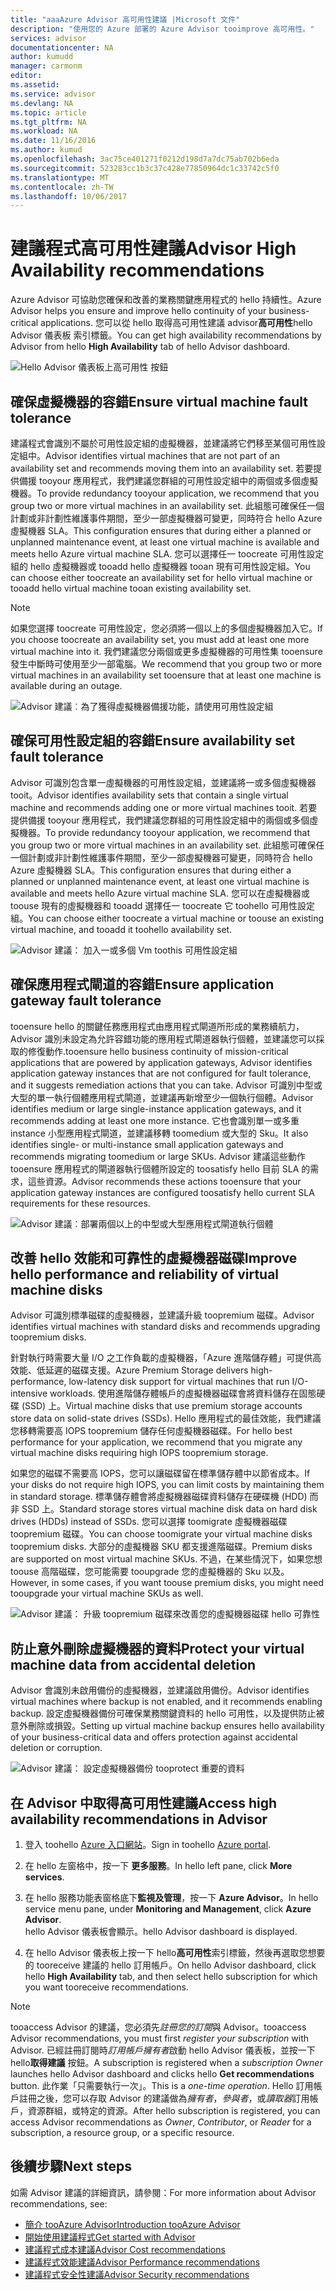 ```yaml
---
title: "aaaAzure Advisor 高可用性建議 |Microsoft 文件"
description: "使用您的 Azure 部署的 Azure Advisor tooimprove 高可用性。"
services: advisor
documentationcenter: NA
author: kumudd
manager: carmonm
editor: 
ms.assetid: 
ms.service: advisor
ms.devlang: NA
ms.topic: article
ms.tgt_pltfrm: NA
ms.workload: NA
ms.date: 11/16/2016
ms.author: kumud
ms.openlocfilehash: 3ac75ce401271f0212d198d7a7dc75ab702b6eda
ms.sourcegitcommit: 523283cc1b3c37c428e77850964dc1c33742c5f0
ms.translationtype: MT
ms.contentlocale: zh-TW
ms.lasthandoff: 10/06/2017
---
```

# <a name="advisor-high-availability-recommendations"></a><span data-ttu-id="facf9-103">建議程式高可用性建議</span><span class="sxs-lookup"><span data-stu-id="facf9-103">Advisor High Availability recommendations</span></span>

<span data-ttu-id="facf9-104">Azure Advisor 可協助您確保和改善的業務關鍵應用程式的 hello 持續性。</span><span class="sxs-lookup"><span data-stu-id="facf9-104">Azure Advisor helps you ensure and improve hello continuity of your business-critical applications.</span></span> <span data-ttu-id="facf9-105">您可以從 hello 取得高可用性建議 advisor**高可用性**hello Advisor 儀表板 索引標籤。</span><span class="sxs-lookup"><span data-stu-id="facf9-105">You can get high availability recommendations by Advisor from hello **High Availability** tab of hello Advisor dashboard.</span></span>

![Hello Advisor 儀表板上高可用性 按鈕](./media/advisor-high-availability-recommendations/advisor-high-availability-tab.png)


## <a name="ensure-virtual-machine-fault-tolerance"></a><span data-ttu-id="facf9-107">確保虛擬機器的容錯</span><span class="sxs-lookup"><span data-stu-id="facf9-107">Ensure virtual machine fault tolerance</span></span>

<span data-ttu-id="facf9-108">建議程式會識別不屬於可用性設定組的虛擬機器，並建議將它們移至某個可用性設定組中。</span><span class="sxs-lookup"><span data-stu-id="facf9-108">Advisor identifies virtual machines that are not part of an availability set and recommends moving them into an availability set.</span></span> <span data-ttu-id="facf9-109">若要提供備援 tooyour 應用程式，我們建議您群組的可用性設定組中的兩個或多個虛擬機器。</span><span class="sxs-lookup"><span data-stu-id="facf9-109">To provide redundancy tooyour application, we recommend that you group two or more virtual machines in an availability set.</span></span> <span data-ttu-id="facf9-110">此組態可確保任一個計劃或非計劃性維護事件期間，至少一部虛擬機器可變更，同時符合 hello Azure 虛擬機器 SLA。</span><span class="sxs-lookup"><span data-stu-id="facf9-110">This configuration ensures that during either a planned or unplanned maintenance event, at least one virtual machine is available and meets hello Azure virtual machine SLA.</span></span> <span data-ttu-id="facf9-111">您可以選擇任一 toocreate 可用性設定組的 hello 虛擬機器或 tooadd hello 虛擬機器 tooan 現有可用性設定組。</span><span class="sxs-lookup"><span data-stu-id="facf9-111">You can choose either toocreate an availability set for hello virtual machine or tooadd hello virtual machine tooan existing availability set.</span></span>

> [!NOTE]
> <span data-ttu-id="facf9-112">如果您選擇 toocreate 可用性設定，您必須將一個以上的多個虛擬機器加入它。</span><span class="sxs-lookup"><span data-stu-id="facf9-112">If you choose toocreate an availability set, you must add at least one more virtual machine into it.</span></span> <span data-ttu-id="facf9-113">我們建議您分兩個或更多虛擬機器的可用性集 tooensure 發生中斷時可使用至少一部電腦。</span><span class="sxs-lookup"><span data-stu-id="facf9-113">We recommend that you group two or more virtual machines in an availability set tooensure that at least one machine is available during an outage.</span></span>

![Advisor 建議︰為了獲得虛擬機器備援功能，請使用可用性設定組](./media/advisor-high-availability-recommendations/advisor-high-availability-create-availability-set.png)

## <a name="ensure-availability-set-fault-tolerance"></a><span data-ttu-id="facf9-115">確保可用性設定組的容錯</span><span class="sxs-lookup"><span data-stu-id="facf9-115">Ensure availability set fault tolerance</span></span> 

<span data-ttu-id="facf9-116">Advisor 可識別包含單一虛擬機器的可用性設定組，並建議將一或多個虛擬機器 tooit。</span><span class="sxs-lookup"><span data-stu-id="facf9-116">Advisor identifies availability sets that contain a single virtual machine and recommends adding one or more virtual machines tooit.</span></span> <span data-ttu-id="facf9-117">若要提供備援 tooyour 應用程式，我們建議您群組的可用性設定組中的兩個或多個虛擬機器。</span><span class="sxs-lookup"><span data-stu-id="facf9-117">To provide redundancy tooyour application, we recommend that you group two or more virtual machines in an availability set.</span></span> <span data-ttu-id="facf9-118">此組態可確保任一個計劃或非計劃性維護事件期間，至少一部虛擬機器可變更，同時符合 hello Azure 虛擬機器 SLA。</span><span class="sxs-lookup"><span data-stu-id="facf9-118">This configuration ensures that during either a planned or unplanned maintenance event, at least one virtual machine is available and meets hello Azure virtual machine SLA.</span></span> <span data-ttu-id="facf9-119">您可以在虛擬機器或 toouse 現有的虛擬機器和 tooadd 選擇任一 toocreate 它 toohello 可用性設定組。</span><span class="sxs-lookup"><span data-stu-id="facf9-119">You can choose either toocreate a virtual machine or toouse an existing virtual machine, and tooadd it toohello availability set.</span></span>  

![Advisor 建議： 加入一或多個 Vm toothis 可用性設定組](./media/advisor-high-availability-recommendations/advisor-high-availability-add-vm-to-availability-set.png)


## <a name="ensure-application-gateway-fault-tolerance"></a><span data-ttu-id="facf9-121">確保應用程式閘道的容錯</span><span class="sxs-lookup"><span data-stu-id="facf9-121">Ensure application gateway fault tolerance</span></span>
<span data-ttu-id="facf9-122">tooensure hello 的關鍵任務應用程式由應用程式閘道所形成的業務續航力，Advisor 識別未設定為允許容錯功能的應用程式閘道器執行個體，並建議您可以採取的修復動作.</span><span class="sxs-lookup"><span data-stu-id="facf9-122">tooensure hello business continuity of mission-critical applications that are powered by application gateways, Advisor identifies application gateway instances that are not configured for fault tolerance, and it suggests remediation actions that you can take.</span></span> <span data-ttu-id="facf9-123">Advisor 可識別中型或大型的單一執行個體應用程式閘道，並建議再新增至少一個執行個體。</span><span class="sxs-lookup"><span data-stu-id="facf9-123">Advisor identifies medium or large single-instance application gateways, and it recommends adding at least one more instance.</span></span> <span data-ttu-id="facf9-124">它也會識別單一或多重 instance 小型應用程式閘道，並建議移轉 toomedium 或大型的 Sku。</span><span class="sxs-lookup"><span data-stu-id="facf9-124">It also identifies single- or multi-instance small application gateways and recommends migrating toomedium or large SKUs.</span></span> <span data-ttu-id="facf9-125">Advisor 建議這些動作 tooensure 應用程式的閘道器執行個體所設定的 toosatisfy hello 目前 SLA 的需求，這些資源。</span><span class="sxs-lookup"><span data-stu-id="facf9-125">Advisor recommends these actions tooensure that your application gateway instances are configured toosatisfy hello current SLA requirements for these resources.</span></span>

![Advisor 建議︰部署兩個以上的中型或大型應用程式閘道執行個體](./media/advisor-high-availability-recommendations/advisor-high-availability-application-gateway.png)

## <a name="improve-hello-performance-and-reliability-of-virtual-machine-disks"></a><span data-ttu-id="facf9-127">改善 hello 效能和可靠性的虛擬機器磁碟</span><span class="sxs-lookup"><span data-stu-id="facf9-127">Improve hello performance and reliability of virtual machine disks</span></span>

<span data-ttu-id="facf9-128">Advisor 可識別標準磁碟的虛擬機器，並建議升級 toopremium 磁碟。</span><span class="sxs-lookup"><span data-stu-id="facf9-128">Advisor identifies virtual machines with standard disks and recommends upgrading toopremium disks.</span></span>
 
<span data-ttu-id="facf9-129">針對執行時需要大量 I/O 之工作負載的虛擬機器，「Azure 進階儲存體」可提供高效能、低延遲的磁碟支援。</span><span class="sxs-lookup"><span data-stu-id="facf9-129">Azure Premium Storage delivers high-performance, low-latency disk support for virtual machines that run I/O-intensive workloads.</span></span> <span data-ttu-id="facf9-130">使用進階儲存體帳戶的虛擬機器磁碟會將資料儲存在固態硬碟 (SSD) 上。</span><span class="sxs-lookup"><span data-stu-id="facf9-130">Virtual machine disks that use premium storage accounts store data on solid-state drives (SSDs).</span></span> <span data-ttu-id="facf9-131">Hello 應用程式的最佳效能，我們建議您移轉需要高 IOPS toopremium 儲存任何虛擬機器磁碟。</span><span class="sxs-lookup"><span data-stu-id="facf9-131">For hello best performance for your application, we recommend that you migrate any virtual machine disks requiring high IOPS toopremium storage.</span></span> 

<span data-ttu-id="facf9-132">如果您的磁碟不需要高 IOPS，您可以讓磁碟留在標準儲存體中以節省成本。</span><span class="sxs-lookup"><span data-stu-id="facf9-132">If your disks do not require high IOPS, you can limit costs by maintaining them in standard storage.</span></span> <span data-ttu-id="facf9-133">標準儲存體會將虛擬機器磁碟資料儲存在硬碟機 (HDD) 而非 SSD 上。</span><span class="sxs-lookup"><span data-stu-id="facf9-133">Standard storage stores virtual machine disk data on hard disk drives (HDDs) instead of SSDs.</span></span> <span data-ttu-id="facf9-134">您可以選擇 toomigrate 虛擬機器磁碟 toopremium 磁碟。</span><span class="sxs-lookup"><span data-stu-id="facf9-134">You can choose toomigrate your virtual machine disks toopremium disks.</span></span> <span data-ttu-id="facf9-135">大部分的虛擬機器 SKU 都支援進階磁碟。</span><span class="sxs-lookup"><span data-stu-id="facf9-135">Premium disks are supported on most virtual machine SKUs.</span></span> <span data-ttu-id="facf9-136">不過，在某些情況下，如果您想 toouse 高階磁碟，您可能需要 tooupgrade 您的虛擬機器的 Sku 以及。</span><span class="sxs-lookup"><span data-stu-id="facf9-136">However, in some cases, if you want toouse premium disks, you might need tooupgrade your virtual machine SKUs as well.</span></span>

![Advisor 建議： 升級 toopremium 磁碟來改善您的虛擬機器磁碟 hello 可靠性](./media/advisor-high-availability-recommendations/advisor-high-availability-upgrade-to-premium-disks.png)

## <a name="protect-your-virtual-machine-data-from-accidental-deletion"></a><span data-ttu-id="facf9-138">防止意外刪除虛擬機器的資料</span><span class="sxs-lookup"><span data-stu-id="facf9-138">Protect your virtual machine data from accidental deletion</span></span>
<span data-ttu-id="facf9-139">Advisor 會識別未啟用備份的虛擬機器，並建議啟用備份。</span><span class="sxs-lookup"><span data-stu-id="facf9-139">Advisor identifies virtual machines where backup is not enabled, and it recommends enabling backup.</span></span> <span data-ttu-id="facf9-140">設定虛擬機器備份可確保業務關鍵資料的 hello 可用性，以及提供防止被意外刪除或損毀。</span><span class="sxs-lookup"><span data-stu-id="facf9-140">Setting up virtual machine backup ensures hello availability of your business-critical data and offers protection against accidental deletion or corruption.</span></span>

![Advisor 建議： 設定虛擬機器備份 tooprotect 重要的資料](./media/advisor-high-availability-recommendations/advisor-high-availability-virtual-machine-backup.png)

## <a name="access-high-availability-recommendations-in-advisor"></a><span data-ttu-id="facf9-142">在 Advisor 中取得高可用性建議</span><span class="sxs-lookup"><span data-stu-id="facf9-142">Access high availability recommendations in Advisor</span></span>

1. <span data-ttu-id="facf9-143">登入 toohello [Azure 入口網站](https://portal.azure.com)。</span><span class="sxs-lookup"><span data-stu-id="facf9-143">Sign in toohello [Azure portal](https://portal.azure.com).</span></span>

2. <span data-ttu-id="facf9-144">在 hello 左窗格中，按一下 **更多服務**。</span><span class="sxs-lookup"><span data-stu-id="facf9-144">In hello left pane, click **More services**.</span></span>

3. <span data-ttu-id="facf9-145">在 hello 服務功能表窗格底下**監視及管理**，按一下  **Azure Advisor**。</span><span class="sxs-lookup"><span data-stu-id="facf9-145">In hello service menu pane, under **Monitoring and Management**, click **Azure Advisor**.</span></span>  
 <span data-ttu-id="facf9-146">hello Advisor 儀表板會顯示。</span><span class="sxs-lookup"><span data-stu-id="facf9-146">hello Advisor dashboard is displayed.</span></span>

4. <span data-ttu-id="facf9-147">在 hello Advisor 儀表板上按一下 hello**高可用性**索引標籤，然後再選取您想要的 tooreceive 建議的 hello 訂用帳戶。</span><span class="sxs-lookup"><span data-stu-id="facf9-147">On hello Advisor dashboard, click hello **High Availability** tab, and then select hello subscription for which you want tooreceive recommendations.</span></span>

> [!NOTE]
> <span data-ttu-id="facf9-148">tooaccess Advisor 的建議，您必須先*註冊您的訂閱*與 Advisor。</span><span class="sxs-lookup"><span data-stu-id="facf9-148">tooaccess Advisor recommendations, you must first *register your subscription* with Advisor.</span></span> <span data-ttu-id="facf9-149">已經註冊訂閱時*訂用帳戶擁有者*啟動 hello Advisor 儀表板，並按一下 hello**取得建議** 按鈕。</span><span class="sxs-lookup"><span data-stu-id="facf9-149">A subscription is registered when a *subscription Owner* launches hello Advisor dashboard and clicks hello **Get recommendations** button.</span></span> <span data-ttu-id="facf9-150">此作業「只需要執行一次」。</span><span class="sxs-lookup"><span data-stu-id="facf9-150">This is a *one-time operation*.</span></span> <span data-ttu-id="facf9-151">Hello 訂用帳戶註冊之後，您可以存取 Advisor 的建議做為*擁有者*，*參與者*，或*讀取器*訂用帳戶，資源群組，或特定的資源。</span><span class="sxs-lookup"><span data-stu-id="facf9-151">After hello subscription is registered, you can access Advisor recommendations as *Owner*, *Contributor*, or *Reader* for a subscription, a resource group, or a specific resource.</span></span>

## <a name="next-steps"></a><span data-ttu-id="facf9-152">後續步驟</span><span class="sxs-lookup"><span data-stu-id="facf9-152">Next steps</span></span>

<span data-ttu-id="facf9-153">如需 Advisor 建議的詳細資訊，請參閱：</span><span class="sxs-lookup"><span data-stu-id="facf9-153">For more information about Advisor recommendations, see:</span></span>
* [<span data-ttu-id="facf9-154">簡介 tooAzure Advisor</span><span class="sxs-lookup"><span data-stu-id="facf9-154">Introduction tooAzure Advisor</span></span>](advisor-overview.md)
* [<span data-ttu-id="facf9-155">開始使用建議程式</span><span class="sxs-lookup"><span data-stu-id="facf9-155">Get started with Advisor</span></span>](advisor-get-started.md)
* [<span data-ttu-id="facf9-156">建議程式成本建議</span><span class="sxs-lookup"><span data-stu-id="facf9-156">Advisor Cost recommendations</span></span>](advisor-performance-recommendations.md)
* [<span data-ttu-id="facf9-157">建議程式效能建議</span><span class="sxs-lookup"><span data-stu-id="facf9-157">Advisor Performance recommendations</span></span>](advisor-performance-recommendations.md)
* [<span data-ttu-id="facf9-158">建議程式安全性建議</span><span class="sxs-lookup"><span data-stu-id="facf9-158">Advisor Security recommendations</span></span>](advisor-security-recommendations.md)

